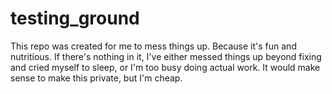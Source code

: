 # testing_ground
This repo was created for me to mess things up. Because it's fun and nutritious. If there's nothing in it, I've either messed things up beyond fixing and cried myself to sleep, or I'm too busy doing actual work. It would make sense to make this private, but I'm cheap.
